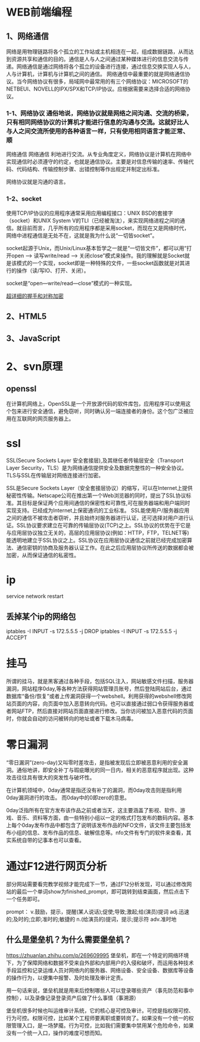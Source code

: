 # WEB前端编程

## 1、网络通信 
网络是用物理链路将各个孤立的工作站或主机相连在一起，组成数据链路，从而达到资源共享和通信的目的。通信是人与人之间通过某种媒体进行的信息交流与传递。网络通信是通过网络将各个孤立的设备进行连接，通过信息交换实现人与人，人与计算机，计算机与计算机之间的通信。
网络通信中最重要的就是网络通信协议。当今网络协议有很多，局域网中最常用的有三个网络协议：MICROSOFT的NETBEUI、NOVELL的IPX/SPX和TCP/IP协议。应根据需要来选择合适的网络协议。

### 1-1、网络协议 通俗地说，网络协议就是网络之间沟通、交流的桥梁，只有相同网络协议的计算机才能进行信息的沟通与交流。这就好比人与人之间交流所使用的各种语言一样，只有使用相同语言才能正常、顺
网络通信
网络通信
利地进行交流。从专业角度定义，网络协议是计算机在网络中实现通信时必须遵守的约定，也就是通信协议。主要是对信息传输的速率、传输代码、代码结构、传输控制步骤、出错控制等作出规定并制定出标准。

网络协议就是沟通的语言。


### 1-2、socket
使用TCP/IP协议的应用程序通常采用应用编程接口：UNIX BSD的套接字（socket）和UNIX System V的TLI（已经被淘汰），来实现网络进程之间的通信。就目前而言，几乎所有的应用程序都是采用socket，而现在又是网络时代，网络中进程通信是无处不在，这就是我为什么说“一切皆socket”。

socket起源于Unix，而Unix/Linux基本哲学之一就是“一切皆文件”，都可以用“打开open –> 读写write/read –> 关闭close”模式来操作。我的理解就是Socket就是该模式的一个实现，socket即是一种特殊的文件，一些socket函数就是对其进行的操作（读/写IO、打开、关闭）。

socket是“open—write/read—close”模式的一种实现。

[超详细的握手和对称加密](https://www.cnblogs.com/zhuoqingsen/p/9456787.html)

## 2、HTML5

## 3、JavaScript





# 2、svn原理
## openssl 
在计算机网络上，OpenSSL是一个开放源代码的软件库包，应用程序可以使用这个包来进行安全通信，避免窃听，同时确认另一端连接者的身份。这个包广泛被应用在互联网的网页服务器上。

# ssl 
SSL(Secure Sockets Layer 安全套接层),及其继任者传输层安全（Transport Layer Security，TLS）是为网络通信提供安全及数据完整性的一种安全协议。TLS与SSL在传输层对网络连接进行加密。

SSL是Secure Sockets Layer（安全套接层协议）的缩写，可以在Internet上提供秘密性传输。Netscape公司在推出第一个Web浏览器的同时，提出了SSL协议标准。其目标是保证两个应用间通信的保密性和可靠性,可在服务器端和用户端同时实现支持。已经成为Internet上保密通讯的工业标准。
SSL能使用户/服务器应用之间的通信不被攻击者窃听，并且始终对服务器进行认证，还可选择对用户进行认证。SSL协议要求建立在可靠的传输层协议(TCP)之上。SSL协议的优势在于它是与应用层协议独立无关的，高层的应用层协议(例如：HTTP，FTP，TELNET等)能透明地建立于SSL协议之上。SSL协议在应用层协议通信之前就已经完成加密算法、通信密钥的协商及服务器认证工作。在此之后应用层协议所传送的数据都会被加密，从而保证通信的私密性。



# ip

service network restart 

## 丢掉某个ip的网络包
iptables -I INPUT -s 172.5.5.5 -j DROP
iptables -I INPUT -s 172.5.5.5 -j ACCEPT

# 挂马
所谓的挂马，就是黑客通过各种手段，包括SQL注入，网站敏感文件扫描，服务器漏洞，网站程序0day,等各种方法获得网站管理员账号，然后登陆网站后台，通过数据库“备份/恢复”或者上传漏洞获得一个webshell。利用获得的webshell修改网站页面的内容，向页面中加入恶意转向代码。也可以直接通过弱口令获得服务器或者网站FTP，然后直接对网站页面直接进行修改。当你访问被加入恶意代码的页面时，你就会自动的访问被转向的地址或者下载木马病毒。

# 零日漏洞
“零日漏洞”(zero-day)又叫零时差攻击，是指被发现后立即被恶意利用的安全漏洞。通俗地讲，即安全补丁与瑕疵曝光的同一日内，相关的恶意程序就出现。这种攻击往往具有很大的突发性与破坏性。

在计算机领域中，0day通常是指还没有补丁的漏洞，而0day攻击则是指利用0day漏洞进行的攻击。
而0day中的0即zero的意思。

0day泛指所有在官方发布该作品之前或者当天，这主要涵盖了影视、软件、游戏、音乐、资料等方面，由一些特别小组以一定的格式打包发布的数码内容。基本上每个0day发布作品中都包含了说明该发布作品的NFO文件，该文件主要包括发布小组的信息、发布作品的信息、破解信息等。nfo文件有专门的软件来查看，其实系统自带的记事本也可以查看。

# 通过F12进行网页分析
部分网站需要看完教学视频才能完成下一节，通过F12分析发现，可以通过修改网站的最后一个单词show为finished_prompt，即可跳转到结束画面，然后点击下一个任务即可。

prompt：
v.鼓励，提示，提醒(某人说话);促使;导致;激起;给(演员)提词
adj.迅速的;及时的;立即;准时的;敏捷的
n.(给演员的)提词，提示;提示符
adv.准时地

## 什么是堡垒机？为什么需要堡垒机？
https://zhuanlan.zhihu.com/p/269609995
堡垒机，即在一个特定的网络环境下，为了保障网络和数据不受来自外部和内部用户的入侵和破坏，而运用各种技术手段监控和记录运维人员对网络内的服务器、网络设备、安全设备、数据库等设备的操作行为，以便集中报警、及时处理及审计定责。

用一句话来说，堡垒机就是用来后控制哪些人可以登录哪些资产（事先防范和事中控制），以及录像记录登录资产后做了什么事情（事溯源）

堡垒机很多时候也叫运维审计系统，它的核心是可控及审计。可控是指权限可控、行为可控。权限可控，比如某个工程师要离职或要转岗了。如果没有一个统一的权限管理入口，是一场梦魇。行为可控，比如我们需要集中禁用某个危险命令，如果没有一个统一入口，操作的难度可想而知。
